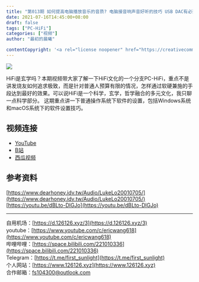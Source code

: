 ```yaml
---
title: "第013期 如何提高电脑播放音乐的音质? 电脑接音响声音好听的技巧 USB DAC有必要买吗?"
date: 2021-07-16T14:45:00+08:00
draft: false
tags: ["PC-HiFi"]
categories: ["视频"]
author: "最初的晨曦"

contentCopyright: '<a rel="license noopener" href="https://creativecommons.org/licenses/by-nc-sa/4.0/deed.zh" target="_blank">本文章采用 CC BY-NC-SA 4.0 许可协议</a>'
---
```


![](../../images/013/0.jpg)

HiFi是玄学吗？本期视频带大家了解一下HiFi文化的一个分支PC-HiFi，重点不是讲发烧友如何追求极致，而是针对普通人预算有限的情况，怎样通过软硬兼施的手段达到最好的效果。可以说HiFi是一个科学，玄学，哲学融合的多元文化，我只聊一点科学部分。
这期重点讲一下普通操作系统下软件的设置，包括Windows系统和macOS系统下的软件设置技巧。

## 视频连接

- [YouTube](https://www.youtube.com/watch?v=7TWEcsAnuIU)
- [B站](https://www.bilibili.com/video/BV1i54y1n78t)
- [西瓜视频](https://www.ixigua.com/6999457594574111262)

## 参考资料

[https://www.dearhoney.idv.tw/Audio/LukeLo20010705/](https://www.dearhoney.idv.tw/Audio/LukeLo20010705/)  
[https://youtu.be/dBLto-DlGJo](https://youtu.be/dBLto-DlGJo)

---

自用机场：[https://d.126126.xyz/3](https://d.126126.xyz/3)  
youtube：[https://www.youtube.com/c/ericwang618](https://www.youtube.com/c/ericwang618)  
哔哩哔哩：[https://space.bilibili.com/221010336](https://space.bilibili.com/221010336)  
Telegram：[https://t.me/first_sunlight](https://t.me/first_sunlight)  
个人网站：[https://www.126126.xyz](https://www.126126.xyz)  
合作邮箱：fs104300@outlook.com
